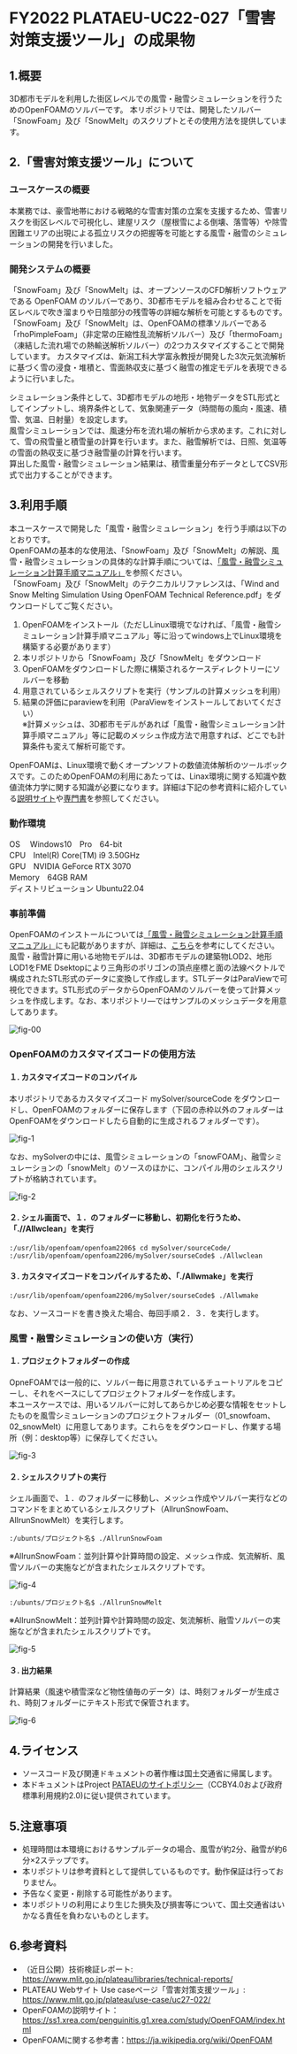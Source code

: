 # FY2022 PLATAEU-UC22-027「雪害対策支援ツール」の成果物

## 1.概要
3D都市モデルを利用した街区レベルでの風雪・融雪シミュレーションを行うためのOpenFOAMのソルバーです。
本リポジトリでは、開発したソルバー「SnowFoam」及び「SnowMelt」のスクリプトとその使用方法を提供しています。 

## 2.「雪害対策支援ツール」について
### ユースケースの概要
本業務では、豪雪地帯における戦略的な雪害対策の立案を支援するため、雪害リスクを街区レベルで可視化し、建屋リスク（屋根雪による倒壊、落雪等）や除雪困難エリアの出現による孤立リスクの把握等を可能とする風雪・融雪のシミュレーションの開発を行いました。

### 開発システムの概要
「SnowFoam」及び「SnowMelt」は、オープンソースのCFD解析ソフトウェアである OpenFOAM のソルバーであり、3D都市モデルを組み合わせることで街区レベルで吹き溜まりや日陰部分の残雪等の詳細な解析を可能とするものです。  
「SnowFoam」及び「SnowMelt」は、OpenFOAMの標準ソルバーである「rhoPimpleFoam」（非定常の圧縮性乱流解析ソルバー）及び「thermoFoam」（凍結した流れ場での熱輸送解析ソルバー）の2つカスタマイズすることで開発しています。
カスタマイズは、新潟工科大学富永教授が開発した3次元気流解析に基づく雪の浸食・堆積と、雪面熱収支に基づく融雪の推定モデルを表現できるように行いました。  

シミュレーション条件として、3D都市モデルの地形・地物データをSTL形式としてインプットし、境界条件として、気象関連データ（時間毎の風向・風速、積雪、気温、日射量）を設定します。  
風雪シミュレーションでは、風速分布を流れ場の解析から求めます。これに対して、雪の飛雪量と積雪量の計算を行います。また、融雪解析では、日照、気温等の雪面の熱収支に基づき融雪量の計算を行います。  
算出した風雪・融雪シミュレーション結果は、積雪重量分布データとしてCSV形式で出力することができます。

## 3.利用手順
本ユースケースで開発した「風雪・融雪シミュレーション」を行う手順は以下のとおりです。  
OpenFOAMの基本的な使用法、「SnowFoam」及び「SnowMelt」の解説、風雪・融雪シミュレーションの具体的な計算手順については、[「風雪・融雪シミュレーション計算手順マニュアル」]( https://matsuda-ts.github.io/PLATAEU-UC22-027-sim-windsnow-tool-Manual/)を参照ください。  
「SnowFoam」及び「SnowMelt」のテクニカルリファレンスは、「Wind and Snow Melting Simulation Using OpenFOAM Technical Reference.pdf」をダウンロードしてご覧ください。

1. OpenFOAMをインストール（ただしLinux環境でなければ、「風雪・融雪シミュレーション計算手順マニュアル」等に沿ってwindows上でLinux環境を構築する必要があります）  
2. 本リポジトリから「SnowFoam」及び「SnowMelt」をダウンロード  
3. OpenFOAMをダウンロードした際に構築されるケースディレクトリーにソルバーを移動  
4. 用意されているシェルスクリプトを実行（サンプルの計算メッシュを利用）  
5. 結果の評価にparaviewを利用（ParaViewをインストールしておいてください）  
※計算メッシュは、3D都市モデルがあれば「風雪・融雪シミュレーション計算手順マニュアル」等に記載のメッシュ作成方法で用意すれば、どこでも計算条件も変えて解析可能です。  

OpenFOAMは、Linux環境で動くオープンソフトの数値流体解析のツールボックスです。このためOpenFOAMの利用にあたっては、Linax環境に関する知識や数値流体力学に関する知識が必要になります。詳細は下記の参考資料に紹介している[説明サイト](https://ss1.xrea.com/penguinitis.g1.xrea.com/study/OpenFOAM/index.html)や[専門書](https://ja.wikipedia.org/wiki/OpenFOAM)を参照してください。  

### 動作環境  
OS　 Windows10　Pro　64-bit  
CPU　Intel(R) Core(TM) i9 3.50GHz  
GPU　NVIDIA GeForce RTX 3070  
Memory　64GB RAM  
ディストリビューション Ubuntu22.04  

### 事前準備
OpenFOAMのインストールについては[「風雪・融雪シミュレーション計算手順マニュアル」](https://matsuda-ts.github.io/PLATAEU-UC22-027-sim-windsnow-tool-Manual/)にも記載がありますが、詳細は、[こちら](https://ss1.xrea.com/penguinitis.g1.xrea.com/study/OpenFOAM/install_memo/install_memo.html)を参考にしてください。  
風雪・融雪計算に用いる地物モデルは、3D都市モデルの建築物LOD2、地形LOD1をFME Dsektopにより三角形のポリゴンの頂点座標と面の法線ベクトルで構成されたSTL形式のデータに変換して作成します。STLデータはParaViewで可視化できます。STL形式のデータからOpenFOAMのソルバーを使って計算メッシュを作成します。なお、本リポジトリ―ではサンプルのメッシュデータを用意してあります。

![fig-00](./images/fig00.jpg)

### OpenFOAMのカスタマイズコードの使用方法
#### １. カスタマイズコードのコンパイル

本リポジトリであるカスタマイズコード mySolver/sourceCode をダウンロードし、OpenFOAMのフォルダーに保存します（下図の赤枠以外のフォルダーはOpenFOAMをダウンロードしたら自動的に生成されるフォルダーです）。
 
![fig-1](./images/fig1.jpg)
 
なお、mySolverの中には、風雪シミュレーションの「snowFOAM」、融雪シミュレーションの「snowMelt」のソースのほかに、コンパイル用のシェルスクリプトが格納されています。

![fig-2](./images/fig2.jpg)
 
#### ２. シェル画面で、１．のフォルダーに移動し、初期化を行うため、「.//Allwclean」を実行

```
:/usr/lib/openfoam/openfoam2206$ cd mySolver/sourceCode/
:/usr/lib/openfoam/openfoam2206/mySolver/sourseCode$ ./Allwclean
```

#### ３. カスタマイズコードをコンパイルするため、「./Allwmake」を実行

```
:/usr/lib/openfoam/openfoam2206/mySolver/sourseCode$ ./Allwmake
```

なお、ソースコードを書き換えた場合、毎回手順２．３．を実行します。

### 風雪・融雪シミュレーションの使い方（実行）
#### １. プロジェクトフォルダーの作成
OpneFOAMでは一般的に、ソルバー毎に用意されているチュートリアルをコピーし、それをベースにしてプロジェクトフォルダーを作成します。  
本ユースケースでは、用いるソルバーに対してあらかじめ必要な情報をセットしたものを風雪シミュレーションのプロジェクトフォルダー（01_snowfoam、02_snowMelt）に用意してあります。これらををダウンロードし、作業する場所（例：desktop等）に保存してください。

![fig-3](./images/fig3.jpg)

#### ２. シェルスクリプトの実行
シェル画面で、１．のフォルダーに移動し、メッシュ作成やソルバー実行などのコマンドをまとめているシェルスクリプト（AllrunSnowFoam、AllrunSnowMelt）を実行します。

```
:/ubunts/プロジェクト名$ ./AllrunSnowFoam
```
※AllrunSnowFoam：並列計算や計算時間の設定、メッシュ作成、気流解析、風雪ソルバーの実施などが含まれたシェルスクリプトです。

![fig-4](./images/fig4.jpg)

```
:/ubunts/プロジェクト名$ ./AllrunSnowMelt
```
※AllrunSnowMelt：並列計算や計算時間の設定、気流解析、融雪ソルバーの実施などが含まれたシェルスクリプトです。

![fig-5](./images/fig5.jpg)

#### ３. 出力結果

計算結果（風速や積雪深など物性値毎のデータ）は、時刻フォルダーが生成され、時刻フォルダーにテキスト形式で保管されます。

![fig-6](./images/fig6.jpg)

## 4.ライセンス
* ソースコード及び関連ドキュメントの著作権は国土交通省に帰属します。
* 本ドキュメントはProject [PATAEUのサイトポリシー](https://www.mlit.go.jp/plateau/site-policy/)（CCBY4.0および政府標準利用規約2.0)に従い提供されています。

## 5.注意事項
* 処理時間は本環境におけるサンプルデータの場合、風雪が約2分、融雪が約6分×2ステップです。
* 本リポジトリは参考資料として提供しているものです。動作保証は行っておりません。
* 予告なく変更・削除する可能性があります。
* 本リポジトリの利用により生じた損失及び損害等について、国土交通省はいかなる責任を負わないものとします。

## 6.参考資料
* （近日公開）技術検証レポート: https://www.mlit.go.jp/plateau/libraries/technical-reports/
* PLATEAU Webサイト Use caseページ「雪害対策支援ツール」: https://www.mlit.go.jp/plateau/use-case/uc27-022/
* OpenFOAMの説明サイト：https://ss1.xrea.com/penguinitis.g1.xrea.com/study/OpenFOAM/index.html
* OpenFOAMに関する参考書：https://ja.wikipedia.org/wiki/OpenFOAM
